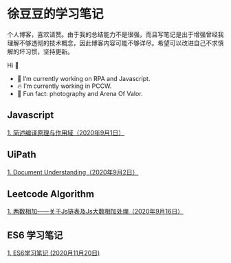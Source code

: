 # 徐豆豆的学习笔记

个人博客，喜欢请赞。由于我的总结能力不是很强，而且写笔记是出于增强曾经我理解不够透彻的技术概念，因此博客内容可能不够详尽。希望可以改进自己不求慎解的坏习惯，坚持更新。

Hi 👋
* :ribbon: I’m currently working on RPA and Javascript.
* :fire: I’m currently working in PCCW.
* :purple_heart: Fun fact: photography and Arena Of Valor.

## Javascript
[1. 简述编译原理与作用域（2020年9月1日）](https://github.com/TastySummer/blog/issues/1)

## UiPath
[1. Document Understanding（2020年9月2日）](https://github.com/TastySummer/blog/issues/2)

## Leetcode Algorithm
[1. 两数相加——关于Js链表及Js大数相加处理（2020年9月16日）](https://github.com/TastySummer/blog/issues/3)

## ES6 学习笔记
[1. ES6学习笔记 (2020月11月20日)](https://github.com/TastySummer/blog/issues/4)
